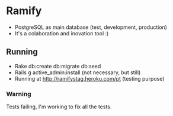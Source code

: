 
# Ramify

- PostgreSQL as main database (test, development, production)
- It's a colaboration and inovation tool :)

## Running

- Rake db:create db:migrate db:seed
- Rails g active_admin:install (not necessary, but still)
- Running at http://ramifystag.heroku.com/pt (testing purpose)


### Warning
Tests failing, I'm working to fix all the tests.
